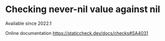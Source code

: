 # Checking never-nil value against nil

Available since
    2022.1

Online documentation
    https://staticcheck.dev/docs/checks#SA4031
